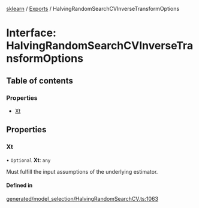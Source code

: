 [sklearn](../readme.md) / [Exports](../modules.md) / HalvingRandomSearchCVInverseTransformOptions

# Interface: HalvingRandomSearchCVInverseTransformOptions

## Table of contents

### Properties

- [Xt](HalvingRandomSearchCVInverseTransformOptions.md#xt)

## Properties

### Xt

• `Optional` **Xt**: `any`

Must fulfill the input assumptions of the underlying estimator.

#### Defined in

[generated/model_selection/HalvingRandomSearchCV.ts:1063](https://github.com/transitive-bullshit/scikit-learn-ts/blob/367336a/packages/sklearn/src/generated/model_selection/HalvingRandomSearchCV.ts#L1063)
